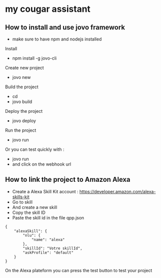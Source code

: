 # my cougar assistant

## How to install and use jovo framework

 - make sure to have npm and nodejs installed

Install
- npm install -g jovo-cli

Create new project
- jovo new <directory>

Build the project
- cd <directory>
- jovo build

Deploy the project
- jovo deploy

Run the project
- jovo run

Or you can test quickly with :
- jovo run
- and click on the webhook url

## How to link the project to Amazon Alexa

- Create a Alexa Skill Kit account : https://developer.amazon.com/alexa-skills-kit
- Go to skill
- And create a new skill
- Copy the skill ID
- Paste the skill id in the file qpp.json

```
{
	"alexaSkill": {
		"nlu": {
			"name": "alexa"
		},
	    "skillId": "Votre skillId",
	    "askProfile": "default"
	}
}
```

On the Alexa plateform you can press the test button to test your project